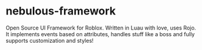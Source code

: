 # nebulous-framework
Open Source UI Framework for Roblox. Written in Luau with love, uses Rojo. It implements events based on attributes, handles stuff like a boss and fully supports customization and styles!
